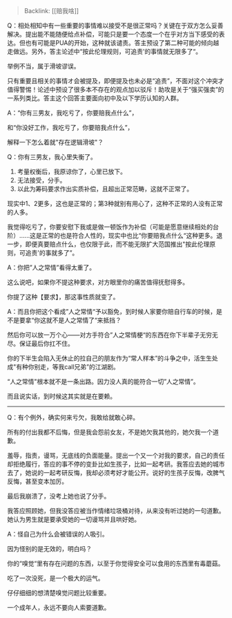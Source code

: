 > Backlink: [[赔我啥]]

Q：相处相知中有一些重要的事情难以接受不是很正常吗？关键在于双方怎么妥善解决。提出能不能随便给点补偿，可能只是要一个态度一个在乎对方当下感受的表达。但也有可能是PUA的开始，这种就该谴责。答主预设了第二种可能的倾向越走做远。另外，答主论述中“按此伦理规则，可追责'的事情就无限多了“。

举例不当，属于滑坡谬误。

只有重要且相关的事情オ会被提及，即便提及也未必是“追责”，不面对这个冲突才值得警惕！论述中预设了很多本不存在的观点加以驳斥！助攻是关于“强买强卖”的一系列类比。答主这个回答主要面向初中及以下学历认知的人群。

A：“你有三男友，我吃亏了，你要赔我点什么”，

和“你没好工作，我吃亏了，你要赔我点什么”，

解释一下怎么着就"存在逻辑滑坡"？

Q：你有三男友，我心里失衡了。

1.  考量权衡后，我原谅你了，心里已放下。
2.  无法接受，分手。
3.  以此为筹码要求作出实质补偿，且超出正常范畴，这就不正常了。

现实中1、2更多，这也是正常的；第3种就别有用心了，这种不正常的人没有正常的人多。

我觉得吃亏了，你要安慰下我或是做一顿饭作为补偿（可能是愿意继续相处的台阶）…...这是正常的也是符合人性的，现实中也比“你要赔我点什么“这种更多。退一步，即便真要赔点什么，也仅限于此，而不能无限扩大范国推出"按此伦理原则，可追责'的事就多了”。

A：你把”人之常情”看得太重了。

这么说吧，如果你不提这种要求，对方眼里你的痛苦值得抚慰得多。

你提了这种【要求】，那这事性质就变了。

A：而且你把这个看成”人之常情“予以豁免，到时候人家要你赔自行车的时候，是不是要拿“你这就不是人之常情了“来抵挡？

然后你可以放一万个心——对方手符合”人之常情梗“的东西在你下半辈子无穷无尽。保证最后你扛不住。

你的下半生会陷入无休止的拉自己的朋友作为“常人样本”的斗争之中，活生生处成"有种你别走，等我call兄弟”的江湖剧。

“人之常情"根本就不是一条出路。因力没人真的能符合一切”人之常情”。

而且说实话，到时候这其实就是在要赖。

---

Q：有个例外，确实何来亏欠，我敢给就敢心碎。

所有的付出我都不后悔，但是我会怨前女友，不是她欠我其他的，她欠我一个道歉。

羞辱，指责，谩骂，无底线的负面能量。提出一个又一个对我的要求，自己的责任却拒绝履行，答应的事不停的变卦比如生孩子，比如一起考研。我答应去她的城市去了，她说的一起考研反悔，我却必须考好才能公开。说好的生孩子反悔，改脾气反悔，甚至变本加厉。

最后我崩溃了，没考上她也说了分手。

我答应照顾她，但我没答应被当作情绪垃圾桶对待，从来没有听过她的一句道歉。她认为男生就是要承受她的一切谩骂并且哄好她。

A：怪自己为什么会被错误的人吸引。

因为怪别的是无效的，明白吗？

你的“嗅觉“里有存在问题的东西，以至于你觉得安全可以食用的东西里有毒蘑菇。

吃了一次没死，是一个极大的运气。

仔仔细细的想清楚嗅觉问题比较重要。

一个成年人，永远不要向人索要道歉。
